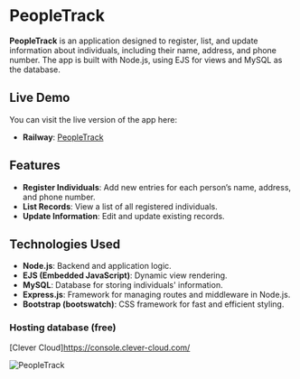 # PeopleTrack

**PeopleTrack** is an application designed to register, list, and update information about individuals, including their name, address, and phone number. The app is built with Node.js, using EJS for views and MySQL as the database.

## Live Demo
You can visit the live version of the app here:
-   **Railway**: [PeopleTrack](https://javascript-crud-clientes-production.up.railway.app/)

## Features

- **Register Individuals**: Add new entries for each person’s name, address, and phone number.
- **List Records**: View a list of all registered individuals.
- **Update Information**: Edit and update existing records.

## Technologies Used

- **Node.js**: Backend and application logic.
- **EJS (Embedded JavaScript)**: Dynamic view rendering.
- **MySQL**: Database for storing individuals' information.
- **Express.js**: Framework for managing routes and middleware in Node.js.
- **Bootstrap (bootswatch)**: CSS framework for fast and efficient styling.

### Hosting database (free)
[Clever Cloud]https://console.clever-cloud.com/

![PeopleTrack](https://github.com/user-attachments/assets/5240b7a8-c7fd-4686-b1d1-c3568c64145a)


